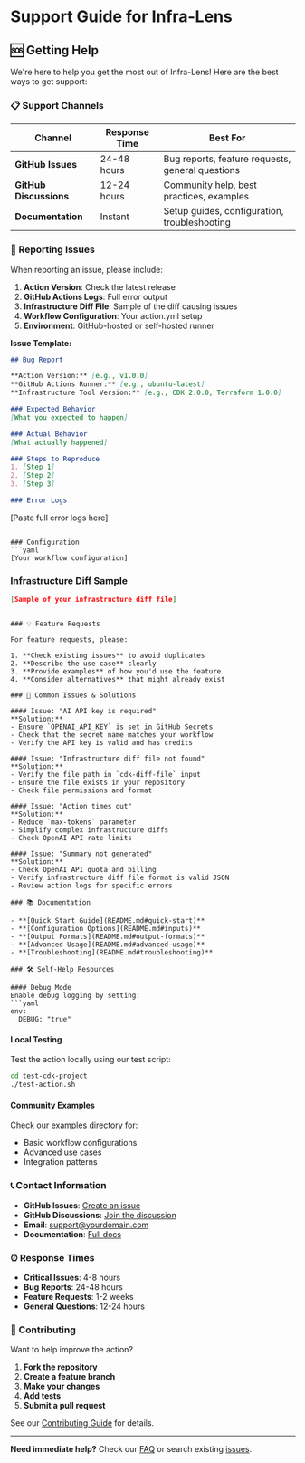 # Support Guide for Infra-Lens

## 🆘 Getting Help

We're here to help you get the most out of Infra-Lens! Here are the best ways to get support:

### 📋 Support Channels

| Channel | Response Time | Best For |
|---------|---------------|----------|
| **GitHub Issues** | 24-48 hours | Bug reports, feature requests, general questions |
| **GitHub Discussions** | 12-24 hours | Community help, best practices, examples |
| **Documentation** | Instant | Setup guides, configuration, troubleshooting |

### 🐛 Reporting Issues

When reporting an issue, please include:

1. **Action Version**: Check the latest release
2. **GitHub Actions Logs**: Full error output
3. **Infrastructure Diff File**: Sample of the diff causing issues
4. **Workflow Configuration**: Your action.yml setup
5. **Environment**: GitHub-hosted or self-hosted runner

**Issue Template:**
```markdown
## Bug Report

**Action Version:** [e.g., v1.0.0]
**GitHub Actions Runner:** [e.g., ubuntu-latest]
**Infrastructure Tool Version:** [e.g., CDK 2.0.0, Terraform 1.0.0]

### Expected Behavior
[What you expected to happen]

### Actual Behavior
[What actually happened]

### Steps to Reproduce
1. [Step 1]
2. [Step 2]
3. [Step 3]

### Error Logs
```
[Paste full error logs here]
```

### Configuration
```yaml
[Your workflow configuration]
```

### Infrastructure Diff Sample
```json
[Sample of your infrastructure diff file]
```
```

### 💡 Feature Requests

For feature requests, please:

1. **Check existing issues** to avoid duplicates
2. **Describe the use case** clearly
3. **Provide examples** of how you'd use the feature
4. **Consider alternatives** that might already exist

### 🔧 Common Issues & Solutions

#### Issue: "AI API key is required"
**Solution:**
- Ensure `OPENAI_API_KEY` is set in GitHub Secrets
- Check that the secret name matches your workflow
- Verify the API key is valid and has credits

#### Issue: "Infrastructure diff file not found"
**Solution:**
- Verify the file path in `cdk-diff-file` input
- Ensure the file exists in your repository
- Check file permissions and format

#### Issue: "Action times out"
**Solution:**
- Reduce `max-tokens` parameter
- Simplify complex infrastructure diffs
- Check OpenAI API rate limits

#### Issue: "Summary not generated"
**Solution:**
- Check OpenAI API quota and billing
- Verify infrastructure diff file format is valid JSON
- Review action logs for specific errors

### 📚 Documentation

- **[Quick Start Guide](README.md#quick-start)**
- **[Configuration Options](README.md#inputs)**
- **[Output Formats](README.md#output-formats)**
- **[Advanced Usage](README.md#advanced-usage)**
- **[Troubleshooting](README.md#troubleshooting)**

### 🛠️ Self-Help Resources

#### Debug Mode
Enable debug logging by setting:
```yaml
env:
  DEBUG: "true"
```

#### Local Testing
Test the action locally using our test script:
```bash
cd test-cdk-project
./test-action.sh
```

#### Community Examples
Check our [examples directory](examples/) for:
- Basic workflow configurations
- Advanced use cases
- Integration patterns

### 📞 Contact Information

- **GitHub Issues**: [Create an issue](https://github.com/CloudLabOne/Infra-Lens/issues)
- **GitHub Discussions**: [Join the discussion](https://github.com/CloudLabOne/Infra-Lens/discussions)
- **Email**: support@yourdomain.com
- **Documentation**: [Full docs](https://github.com/CloudLabOne/Infra-Lens#readme)

### ⏰ Response Times

- **Critical Issues**: 4-8 hours
- **Bug Reports**: 24-48 hours
- **Feature Requests**: 1-2 weeks
- **General Questions**: 12-24 hours

### 🤝 Contributing

Want to help improve the action?

1. **Fork the repository**
2. **Create a feature branch**
3. **Make your changes**
4. **Add tests**
5. **Submit a pull request**

See our [Contributing Guide](CONTRIBUTING.md) for details.

---

**Need immediate help?** Check our [FAQ](FAQ.md) or search existing [issues](https://github.com/CloudLabOne/Infra-Lens/issues). 